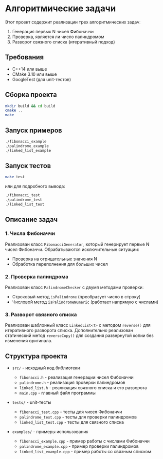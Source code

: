 # Алгоритмические задачи

Этот проект содержит реализации трех алгоритмических задач:

1. Генерация первых N чисел Фибоначчи
2. Проверка, является ли число палиндромом
3. Разворот связного списка (итеративный подход)

## Требования

- C++14 или выше
- CMake 3.10 или выше
- GoogleTest (для unit-тестов)

## Сборка проекта

```bash
mkdir build && cd build
cmake ..
make
```

## Запуск примеров

```bash
./fibonacci_example
./palindrome_example
./linked_list_example
```

## Запуск тестов

```bash
make test
```

или для подробного вывода:

```bash
./fibonacci_test
./palindrome_test
./linked_list_test
```

## Описание задач

### 1. Числа Фибоначчи

Реализован класс `FibonacciGenerator`, который генерирует первые N чисел Фибоначчи. 
Обрабатываются исключительные ситуации:
- Проверка на отрицательные значения N
- Обработка переполнения для больших чисел

### 2. Проверка палиндрома

Реализован класс `PalindromeChecker` с двумя методами проверки:
- Строковый метод `isPalindrome` (преобразует число в строку)
- Числовой метод `isPalindromeNumeric` (работает напрямую с числами)

### 3. Разворот связного списка

Реализован шаблонный класс `LinkedList<T>` с методом `reverse()` для итеративного разворота списка.
Дополнительно реализован статический метод `reverseCopy()` для создания развернутой копии без изменения оригинала.

## Структура проекта

- `src/` - исходный код библиотеки
  - `fibonacci.h` - реализация генерации чисел Фибоначчи
  - `palindrome.h` - реализация проверки палиндромов
  - `linked_list.h` - реализация связного списка и его разворота
  - `main.cpp` - главный файл программы

- `tests/` - unit-тесты
  - `fibonacci_test.cpp` - тесты для чисел Фибоначчи
  - `palindrome_test.cpp` - тесты для проверки палиндромов
  - `linked_list_test.cpp` - тесты для связного списка

- `examples/` - примеры использования
  - `fibonacci_example.cpp` - пример работы с числами Фибоначчи
  - `palindrome_example.cpp` - пример проверки палиндромов
  - `linked_list_example.cpp` - пример работы со связным списком